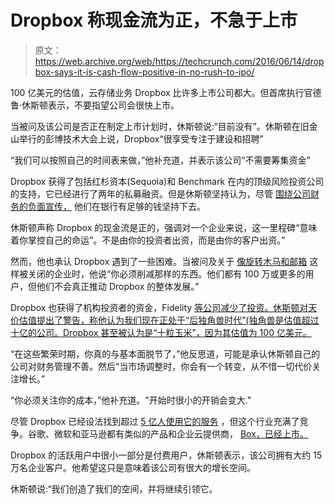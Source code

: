 # Dropbox 称现金流为正，不急于上市 

> 原文：<https://web.archive.org/web/https://techcrunch.com/2016/06/14/dropbox-says-it-is-cash-flow-positive-in-no-rush-to-ipo/>

[](https://web.archive.org/web/20221204033933/http://graphics.wsj.com/billion-dollar-club/?co=Dropbox)100 亿美元的估值，云存储业务 Dropbox 比许多上市公司都大。但首席执行官德鲁·休斯顿表示，不要指望公司会很快上市。

当被问及该公司是否正在制定上市计划时，休斯顿说:“目前没有”。休斯顿在旧金山举行的彭博技术大会上说，Dropbox“很享受专注于建设和招聘”

“我们可以按照自己的时间表来做，”他补充道，并表示该公司“不需要筹集资金”

Dropbox 获得了包括红杉资本(Sequoia)和 Benchmark 在内的顶级风险投资公司的支持，它已经进行了两年的私募融资。但是休斯顿坚持认为，尽管 [围绕公司财务的负面宣传，](https://web.archive.org/web/20221204033933/http://www.businessinsider.com/cost-cutting-at-dropbox-and-silicon-valley-startups-2016-5) 他们在银行有足够的钱坚持下去。

休斯顿声称 Dropbox 的现金流是正的，强调对一个企业来说，这一里程碑“意味着你掌控自己的命运”。不是由你的投资者出资，而是由你的客户出资。”

然而，他也承认 Dropbox 遇到了一些困难。当被问及关于 [像旋转木马和邮箱](https://web.archive.org/web/20221204033933/https://beta.techcrunch.com/2015/12/07/failing-to-find-users-dropbox-will-shut-down-mailbox-in-february-2016-and-carousel-in-march/) 这样被关闭的企业时，他说“你必须削减那样的东西。他们都有 100 万或更多的用户，但他们不会真正推动 Dropbox 的整体发展。”

Dropbox 也获得了机构投资者的资金，Fidelity [等公司减少了投资。休斯顿对天价估值提出了警告，称他认为我们现在正处于“后独角兽时代”(独角兽是估值超过十亿的公司。Dropbox 甚至被认为是“十粒玉米”，因为其估值为 100 亿美元。](https://web.archive.org/web/20221204033933/http://www.wsj.com/articles/fidelity-marks-down-startups-including-dropbox-zenefits-1459346847)

“在这些繁荣时期，你真的与基本面脱节了，”他反思道，可能是承认休斯顿自己的公司对财务管理不善。然后“当市场调整时，你会有一个转变，从不惜一切代价关注增长。”

“你必须关注你的成本，”他补充道。"开始时很小的开销会变大."

尽管 Dropbox 已经设法找到超过 [5 亿人使用它的服务](https://web.archive.org/web/20221204033933/https://blogs.dropbox.com/dropbox/2016/03/500-million/) ，但这个行业充满了竞争。谷歌、微软和亚马逊都有类似的产品和企业云提供商， [Box，已经上市。](https://web.archive.org/web/20221204033933/https://beta.techcrunch.com/2016/01/26/a-year-after-ipo-depressed-stock-price-not-bringing-box-ceo-down/)

Dropbox 的活跃用户中很小一部分是付费用户，休斯顿表示，该公司拥有大约 15 万名企业客户。他希望这只是意味着该公司有很大的增长空间。

休斯顿说:“我们创造了我们的空间，并将继续引领它。